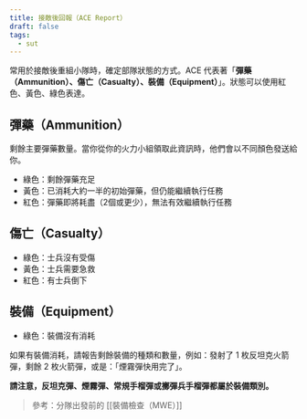 ```yaml
---
title: 接敵後回報（ACE Report）
draft: false
tags:
  - sut
---
```

常用於接敵後重組小隊時，確定部隊狀態的方式。ACE 代表著「**彈藥（Ammunition）、傷亡（Casualty）、裝備（Equipment）**」。狀態可以使用紅色、黃色、綠色表達。

## 彈藥（Ammunition）
剩餘主要彈藥數量。當你從你的火力小組領取此資訊時，他們會以不同顏色發送給你。
- 綠色：剩餘彈藥充足
- 黃色：已消耗大約一半的初始彈藥，但仍能繼續執行任務
- 紅色：彈藥即將耗盡（2個或更少），無法有效繼續執行任務

## 傷亡（Casualty）
- 綠色：士兵沒有受傷
- 黃色：士兵需要急救
- 紅色：有士兵倒下

## 裝備（Equipment）
- 綠色：裝備沒有消耗

如果有裝備消耗，請報告剩餘裝備的種類和數量，例如：發射了 1 枚反坦克火箭彈，剩餘 2 枚火箭彈，或是：「煙霧彈快用完了」。

**請注意，反坦克彈、煙霧彈、常規手榴彈或擲彈兵手榴彈都屬於裝備類別。**

> 參考：分隊出發前的 [[裝備檢查（MWE）]]

